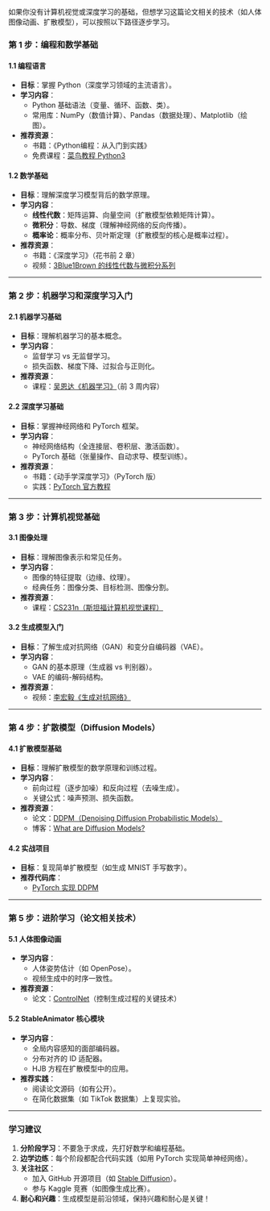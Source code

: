 如果你没有计算机视觉或深度学习的基础，但想学习这篇论文相关的技术（如人体图像动画、扩散模型），可以按照以下路径逐步学习。

### **第 1 步：编程和数学基础**
#### **1.1 编程语言**
- **目标**：掌握 Python（深度学习领域的主流语言）。
- **学习内容**：
  - Python 基础语法（变量、循环、函数、类）。
  - 常用库：NumPy（数值计算）、Pandas（数据处理）、Matplotlib（绘图）。
- **推荐资源**：
  - 书籍：《Python编程：从入门到实践》
  - 免费课程：[菜鸟教程 Python3](https://www.runoob.com/python3/python3-tutorial.html)

#### **1.2 数学基础**
- **目标**：理解深度学习模型背后的数学原理。
- **学习内容**：
  - **线性代数**：矩阵运算、向量空间（扩散模型依赖矩阵计算）。
  - **微积分**：导数、梯度（理解神经网络的反向传播）。
  - **概率论**：概率分布、贝叶斯定理（扩散模型的核心是概率过程）。
- **推荐资源**：
  - 书籍：《深度学习》（花书前 2 章）
  - 视频：[3Blue1Brown 的线性代数与微积分系列](https://space.bilibili.com/88461692)

---

### **第 2 步：机器学习和深度学习入门**
#### **2.1 机器学习基础**
- **目标**：理解机器学习的基本概念。
- **学习内容**：
  - 监督学习 vs 无监督学习。
  - 损失函数、梯度下降、过拟合与正则化。
- **推荐资源**：
  - 课程：[吴恩达《机器学习》](https://www.coursera.org/learn/machine-learning)（前 3 周内容）

#### **2.2 深度学习基础**
- **目标**：掌握神经网络和 PyTorch 框架。
- **学习内容**：
  - 神经网络结构（全连接层、卷积层、激活函数）。
  - PyTorch 基础（张量操作、自动求导、模型训练）。
- **推荐资源**：
  - 书籍：《动手学深度学习》（PyTorch 版）
  - 实践：[PyTorch 官方教程](https://pytorch.org/tutorials/)

---

### **第 3 步：计算机视觉基础**
#### **3.1 图像处理**
- **目标**：理解图像表示和常见任务。
- **学习内容**：
  - 图像的特征提取（边缘、纹理）。
  - 经典任务：图像分类、目标检测、图像分割。
- **推荐资源**：
  - 课程：[CS231n（斯坦福计算机视觉课程）](http://cs231n.stanford.edu/)

#### **3.2 生成模型入门**
- **目标**：了解生成对抗网络（GAN）和变分自编码器（VAE）。
- **学习内容**：
  - GAN 的基本原理（生成器 vs 判别器）。
  - VAE 的编码-解码结构。
- **推荐资源**：
  - 视频：[李宏毅《生成对抗网络》](https://www.bilibili.com/video/BV1rb4y187vD)

---

### **第 4 步：扩散模型（Diffusion Models）**
#### **4.1 扩散模型基础**
- **目标**：理解扩散模型的数学原理和训练过程。
- **学习内容**：
  - 前向过程（逐步加噪）和反向过程（去噪生成）。
  - 关键公式：噪声预测、损失函数。
- **推荐资源**：
  - 论文：[DDPM（Denoising Diffusion Probabilistic Models）](https://arxiv.org/abs/2006.11239)
  - 博客：[What are Diffusion Models?](https://lilianweng.github.io/posts/2021-07-11-diffusion-models/)

#### **4.2 实战项目**
- **目标**：复现简单扩散模型（如生成 MNIST 手写数字）。
- **推荐代码库**：
  - [PyTorch 实现 DDPM](https://github.com/lucidrains/denoising-diffusion-pytorch)

---

### **第 5 步：进阶学习（论文相关技术）**
#### **5.1 人体图像动画**
- **学习内容**：
  - 人体姿势估计（如 OpenPose）。
  - 视频生成中的时序一致性。
- **推荐资源**：
  - 论文：[ControlNet](https://arxiv.org/abs/2302.05543)（控制生成过程的关键技术）

#### **5.2 StableAnimator 核心模块**
- **学习内容**：
  - 全局内容感知的面部编码器。
  - 分布对齐的 ID 适配器。
  - HJB 方程在扩散模型中的应用。
- **推荐实践**：
  - 阅读论文源码（如有公开）。
  - 在简化数据集（如 TikTok 数据集）上复现实验。

---

### **学习建议**
1. **分阶段学习**：不要急于求成，先打好数学和编程基础。
2. **边学边练**：每个阶段都配合代码实践（如用 PyTorch 实现简单神经网络）。
3. **关注社区**：
   - 加入 GitHub 开源项目（如 [Stable Diffusion](https://github.com/CompVis/stable-diffusion)）。
   - 参与 Kaggle 竞赛（如图像生成比赛）。
4. **耐心和兴趣**：生成模型是前沿领域，保持兴趣和耐心是关键！

